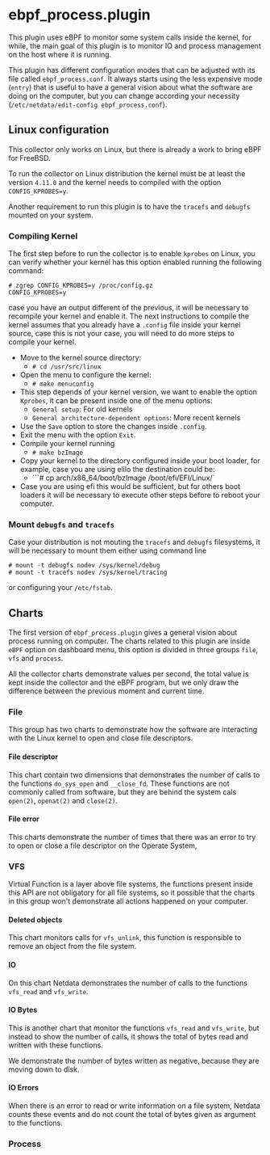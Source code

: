 # ebpf_process.plugin

This plugin uses eBPF to monitor some system calls inside the kernel, for while, the main goal of this plugin is to monitor
IO and process management on the host where it is running.

This plugin has different configuration modes that can be adjusted with its file called `ebpf_process.conf`. It always starts
using the less expensive mode (`entry`) that is useful to have a general vision about what the software are doing on the
computer, but you can change according your necessity (`/etc/netdata/edit-config ebpf_process.conf`).

## Linux configuration

This collector only works on Linux, but there is already a work to bring eBPF for FreeBSD. 

To run the collector on Linux distribution the kernel must be at least the version `4.11.0` and the kernel needs to compiled
with the option `CONFIG_KPROBES=y`.

Another requirement to run this plugin is to have the `tracefs` and `debugfs` mounted on your system.

### Compiling Kernel

The first step before to run the collector is to enable `kprobes` on Linux, you can verify whether your kernel has this option
enabled running the following command:

```
# zgrep CONFIG_KPROBES=y /proc/config.gz
CONFIG_KPROBES=y
```

case you have an output different of the previous, it will be necessary to recompile your kernel and enable it. The next 
instructions to compile the kernel assumes that you already have a `.config` file inside your kernel source, case this is
not your case, you will need to do more steps to compile your kernel.

-   Move to the kernel source directory: 
    -   ```# cd /usr/src/linux```
-   Open the menu to configure the kernel:
    -   ```# make menuconfig ```
-   This step depends of your kernel version, we want to enable the option `Kprobes`, it can be present inside one of 
the menu options:
    -   `General setup`: For old kernels
    -   `General architecture-dependent options`: More recent kernels
-   Use the `Save` option to store the changes inside `.config`.
-   Exit the menu with the option `Exit`.
-   Compile your kernel running
    -   ```# make bzImage```
-   Copy your kernel to the directory configured inside your boot loader, for example, case you are using elilo the destination
could be:
    -    ```# cp arch/x86_64/boot/bzImage /boot/efi/EFI/Linux/`    
-   Case you are using efi this would be sufficient, but for others boot loaders it will be necessary to execute other steps
before to reboot your computer.    

### Mount `debugfs` and `tracefs`

Case your distribution is not mouting the `tracefs` and `debugfs` filesystems, it will be necessary to mount them either 
using command line

```
# mount -t debugfs nodev /sys/kernel/debug
# mount -t tracefs nodev /sys/kernel/tracing
```

or configuring your `/etc/fstab`. 

## Charts

The first version of `ebpf_process.plugin` gives a general vision about process running on computer. The charts related to
this plugin are inside `eBPF` option on dashboard menu, this option is divided in three groups `file`, `vfs` and 
`process`.

All the collector charts demonstrate values per second, the total value is kept inside the collector and the eBPF program,
but we only draw the difference between the previous moment and current time.

### File

This group has two charts to demonstrate how the software are interacting with the Linux kernel to open and close file 
descriptors.

#### File descriptor

This chart contain two dimensions that demonstrates the number of calls to the functions `do_sys_open` and `__close_fd`. 
These functions are not commonly called from software, but they are behind the system cals `open(2)`, `openat(2)` and
 `close(2)`.

#### File error

This charts demonstrate the number of times that there was an error to try to open or close a file descriptor on the
 Operate System,
 
### VFS

Virtual Function is a layer above file systems, the functions present inside this API are not obligatory for all file systems,
so it possible that the charts in this group won't demonstrate all actions happened on your computer.

#### Deleted objects

This chart monitors calls for `vfs_unlink`, this function is responsible to remove an object from the file system. 

#### IO

On this chart Netdata demonstrates the number of calls to the functions `vfs_read` and `vfs_write`.

#### IO Bytes

This is another chart that monitor the functions `vfs_read` and `vfs_write`, but instead to show the number of calls, it 
 shows the total of bytes read and written with these functions.
 
We demonstrate the number of bytes written as negative, because they are moving down to disk.
 
#### IO Errors

When there is an error to read or write information on a file system, Netdata counts these events and do not count the total
of bytes given as argument to the functions. 

### Process
